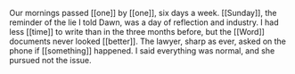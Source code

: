 Our mornings passed [[one]] by [[one]], six days a week. [[Sunday]], the reminder of the lie I told Dawn, was a day of reflection and industry. I had less [[time]] to write than in the three months before, but the [[Word]] documents never looked [[better]]. The lawyer, sharp as ever, asked on the phone if [[something]] happened. I said everything was normal, and she pursued not the issue.
